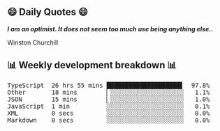 ## 😄 Daily Quotes 😄

_**I am an optimist. It does not seem too much use being anything else..**_

Winston Churchill



## 📊 Weekly development breakdown 📊

<pre>TypeScript  26 hrs 55 mins ████████████████████▌  97.8%
Other       18 mins        ▏░░░░░░░░░░░░░░░░░░░░   1.1%
JSON        15 mins        ▏░░░░░░░░░░░░░░░░░░░░   1.0%
JavaScript  1 min          ░░░░░░░░░░░░░░░░░░░░░   0.1%
XML         0 secs         ░░░░░░░░░░░░░░░░░░░░░   0.0%
Markdown    0 secs         ░░░░░░░░░░░░░░░░░░░░░   0.0%</pre>